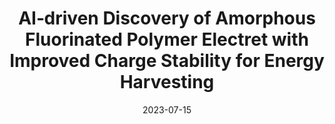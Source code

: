 ---
title: "AI‐driven Discovery of Amorphous Fluorinated Polymer Electret with Improved Charge Stability for Energy Harvesting"
collection: publications
permalink: /publication/2023am
excerpt: 'Authors: **Zetian Mao**, Chi Chen, Yucheng Zhang, Kuniko Suzuki, Yuji Suzuki'
date: 2023-07-15
venue: 'Advanced Materials'
---